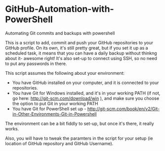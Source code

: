 # GitHub-Automation-with-PowerShell
Automating Git commits and backups with powershell

This is a script to add, commit and push your GitHub repositories to your GitHub profile. On its own, it's still pretty great, but if you set it up as a scheduled task, it means that you can have a daily backup without thinkng about it- awesome right! It's also set-up to connect using SSH, so no need to put any passwords in there.

This script assumes the following about your environment: 
* You have GitHub installed on your computer, and it is connected to your repositories.
* You have Git for Windows installed, and it's in your working PATH (if not, go here: http://git-scm.com/download/win ), and make sure you choose the option to put Git in your working PATH
* You have Git for PowerShell set up - http://git-scm.com/book/en/v2/Git-in-Other-Environments-Git-in-Powershell

The environment can be a bit fiddly to set-up, but once it's there, it really works. 

Also, you will have to tweak the paramters in the script for your setup (ie location of GitHub repository and GitHub Username).
